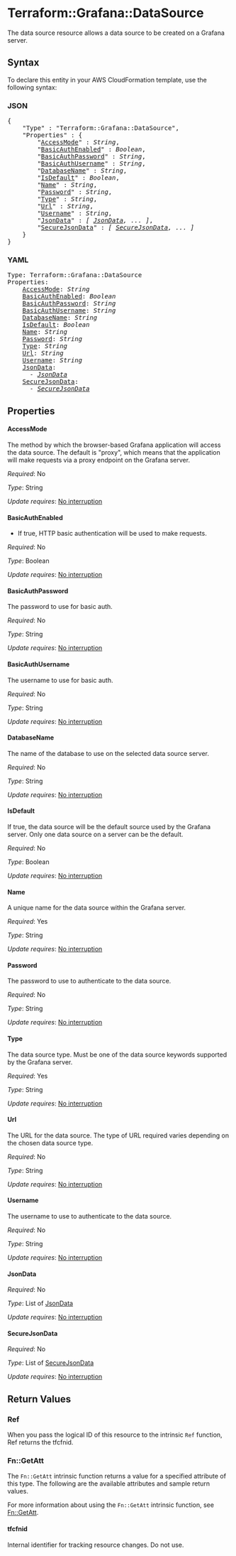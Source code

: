 # Terraform::Grafana::DataSource

The data source resource allows a data source to be created on a Grafana server.

## Syntax

To declare this entity in your AWS CloudFormation template, use the following syntax:

### JSON

<pre>
{
    "Type" : "Terraform::Grafana::DataSource",
    "Properties" : {
        "<a href="#accessmode" title="AccessMode">AccessMode</a>" : <i>String</i>,
        "<a href="#basicauthenabled" title="BasicAuthEnabled">BasicAuthEnabled</a>" : <i>Boolean</i>,
        "<a href="#basicauthpassword" title="BasicAuthPassword">BasicAuthPassword</a>" : <i>String</i>,
        "<a href="#basicauthusername" title="BasicAuthUsername">BasicAuthUsername</a>" : <i>String</i>,
        "<a href="#databasename" title="DatabaseName">DatabaseName</a>" : <i>String</i>,
        "<a href="#isdefault" title="IsDefault">IsDefault</a>" : <i>Boolean</i>,
        "<a href="#name" title="Name">Name</a>" : <i>String</i>,
        "<a href="#password" title="Password">Password</a>" : <i>String</i>,
        "<a href="#type" title="Type">Type</a>" : <i>String</i>,
        "<a href="#url" title="Url">Url</a>" : <i>String</i>,
        "<a href="#username" title="Username">Username</a>" : <i>String</i>,
        "<a href="#jsondata" title="JsonData">JsonData</a>" : <i>[ <a href="jsondata.md">JsonData</a>, ... ]</i>,
        "<a href="#securejsondata" title="SecureJsonData">SecureJsonData</a>" : <i>[ <a href="securejsondata.md">SecureJsonData</a>, ... ]</i>
    }
}
</pre>

### YAML

<pre>
Type: Terraform::Grafana::DataSource
Properties:
    <a href="#accessmode" title="AccessMode">AccessMode</a>: <i>String</i>
    <a href="#basicauthenabled" title="BasicAuthEnabled">BasicAuthEnabled</a>: <i>Boolean</i>
    <a href="#basicauthpassword" title="BasicAuthPassword">BasicAuthPassword</a>: <i>String</i>
    <a href="#basicauthusername" title="BasicAuthUsername">BasicAuthUsername</a>: <i>String</i>
    <a href="#databasename" title="DatabaseName">DatabaseName</a>: <i>String</i>
    <a href="#isdefault" title="IsDefault">IsDefault</a>: <i>Boolean</i>
    <a href="#name" title="Name">Name</a>: <i>String</i>
    <a href="#password" title="Password">Password</a>: <i>String</i>
    <a href="#type" title="Type">Type</a>: <i>String</i>
    <a href="#url" title="Url">Url</a>: <i>String</i>
    <a href="#username" title="Username">Username</a>: <i>String</i>
    <a href="#jsondata" title="JsonData">JsonData</a>: <i>
      - <a href="jsondata.md">JsonData</a></i>
    <a href="#securejsondata" title="SecureJsonData">SecureJsonData</a>: <i>
      - <a href="securejsondata.md">SecureJsonData</a></i>
</pre>

## Properties

#### AccessMode

The method by which the browser-based Grafana
application will access the data source. The default is "proxy", which means
that the application will make requests via a proxy endpoint on the Grafana
server.

_Required_: No

_Type_: String

_Update requires_: [No interruption](https://docs.aws.amazon.com/AWSCloudFormation/latest/UserGuide/using-cfn-updating-stacks-update-behaviors.html#update-no-interrupt)

#### BasicAuthEnabled

- If true, HTTP basic authentication will
be used to make requests.

_Required_: No

_Type_: Boolean

_Update requires_: [No interruption](https://docs.aws.amazon.com/AWSCloudFormation/latest/UserGuide/using-cfn-updating-stacks-update-behaviors.html#update-no-interrupt)

#### BasicAuthPassword

The
password to use for basic auth.

_Required_: No

_Type_: String

_Update requires_: [No interruption](https://docs.aws.amazon.com/AWSCloudFormation/latest/UserGuide/using-cfn-updating-stacks-update-behaviors.html#update-no-interrupt)

#### BasicAuthUsername

The
username to use for basic auth.

_Required_: No

_Type_: String

_Update requires_: [No interruption](https://docs.aws.amazon.com/AWSCloudFormation/latest/UserGuide/using-cfn-updating-stacks-update-behaviors.html#update-no-interrupt)

#### DatabaseName

The name of the
database to use on the selected data source server.

_Required_: No

_Type_: String

_Update requires_: [No interruption](https://docs.aws.amazon.com/AWSCloudFormation/latest/UserGuide/using-cfn-updating-stacks-update-behaviors.html#update-no-interrupt)

#### IsDefault

If true, the data source will be the default
source used by the Grafana server. Only one data source on a server can be
the default.

_Required_: No

_Type_: Boolean

_Update requires_: [No interruption](https://docs.aws.amazon.com/AWSCloudFormation/latest/UserGuide/using-cfn-updating-stacks-update-behaviors.html#update-no-interrupt)

#### Name

A unique name for the data source within the Grafana
server.

_Required_: Yes

_Type_: String

_Update requires_: [No interruption](https://docs.aws.amazon.com/AWSCloudFormation/latest/UserGuide/using-cfn-updating-stacks-update-behaviors.html#update-no-interrupt)

#### Password

The password to use to
authenticate to the data source.

_Required_: No

_Type_: String

_Update requires_: [No interruption](https://docs.aws.amazon.com/AWSCloudFormation/latest/UserGuide/using-cfn-updating-stacks-update-behaviors.html#update-no-interrupt)

#### Type

The data source type. Must be one of the data source
keywords supported by the Grafana server.

_Required_: Yes

_Type_: String

_Update requires_: [No interruption](https://docs.aws.amazon.com/AWSCloudFormation/latest/UserGuide/using-cfn-updating-stacks-update-behaviors.html#update-no-interrupt)

#### Url

The URL for the data source. The type of URL required
varies depending on the chosen data source type.

_Required_: No

_Type_: String

_Update requires_: [No interruption](https://docs.aws.amazon.com/AWSCloudFormation/latest/UserGuide/using-cfn-updating-stacks-update-behaviors.html#update-no-interrupt)

#### Username

The username to use to
authenticate to the data source.

_Required_: No

_Type_: String

_Update requires_: [No interruption](https://docs.aws.amazon.com/AWSCloudFormation/latest/UserGuide/using-cfn-updating-stacks-update-behaviors.html#update-no-interrupt)

#### JsonData

_Required_: No

_Type_: List of <a href="jsondata.md">JsonData</a>

_Update requires_: [No interruption](https://docs.aws.amazon.com/AWSCloudFormation/latest/UserGuide/using-cfn-updating-stacks-update-behaviors.html#update-no-interrupt)

#### SecureJsonData

_Required_: No

_Type_: List of <a href="securejsondata.md">SecureJsonData</a>

_Update requires_: [No interruption](https://docs.aws.amazon.com/AWSCloudFormation/latest/UserGuide/using-cfn-updating-stacks-update-behaviors.html#update-no-interrupt)

## Return Values

### Ref

When you pass the logical ID of this resource to the intrinsic `Ref` function, Ref returns the tfcfnid.

### Fn::GetAtt

The `Fn::GetAtt` intrinsic function returns a value for a specified attribute of this type. The following are the available attributes and sample return values.

For more information about using the `Fn::GetAtt` intrinsic function, see [Fn::GetAtt](https://docs.aws.amazon.com/AWSCloudFormation/latest/UserGuide/intrinsic-function-reference-getatt.html).

#### tfcfnid

Internal identifier for tracking resource changes. Do not use.

